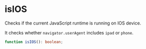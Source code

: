# isIOS

Checks if the current JavaScript runtime is running on IOS device.

It checks whether `navigator.userAgent` includes `ipad` or `phone`.

```typescript
function isIOS(): boolean;
```
